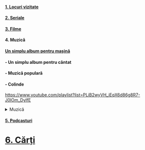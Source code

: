 
#### [1. Locuri vizitate](https://www.youtube.com/watch?v=k8cKfEwJkwU&list=PLiB2wyVH_iErGM54_LsFOYqr0NaAlC-6X)  
#### [2. Seriale](https://www.imdb.com/list/ls541243395/?ref_=ext_shr_lnk)
#### [3. Filme](https://www.imdb.com/list/ls541242717/?ref_=ext_shr_lnk)

#### 4. Muzică    
   #### [Un simplu album pentru mașină](https://www.youtube.com/playlist?list=PLiB2wyVH_iEq02E4U-snsHLIjrBvlnIjR)
  ####       - Un simplu album pentru cântat
  ####       - Muzică populară
  ####       - Colinde
  https://www.youtube.com/playlist?list=PLiB2wyVH_iEqX6d86g8R7-J0lOm_DylfE  


<details closed>
   # <summary>Muzică</summary>
[Un simplu album pentru mașină](https://www.youtube.com/playlist?list=PLiB2wyVH_iEq02E4U-snsHLIjrBvlnIjR)
</details>
  
#### [5. Podcasturi](https://www.youtube.com/playlist?list=PLiB2wyVH_iEr8RGiLsmgkoguIn_HWMuyD)  

# [6. Cărți](https://www.goodreads.com/review/list/179796172?page=1&view=covers)  


